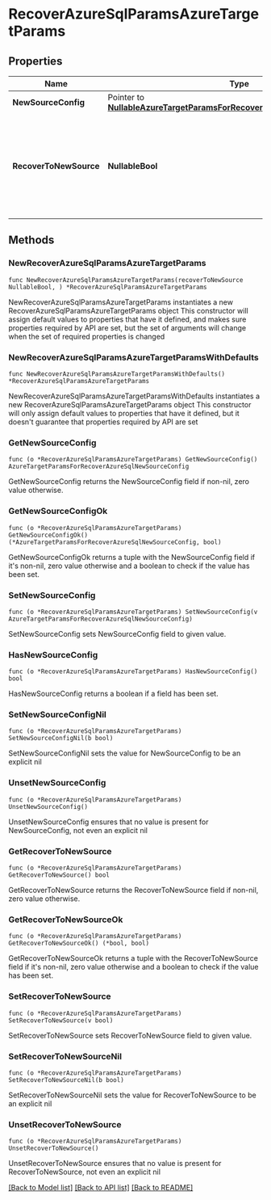 # RecoverAzureSqlParamsAzureTargetParams

## Properties

Name | Type | Description | Notes
------------ | ------------- | ------------- | -------------
**NewSourceConfig** | Pointer to [**NullableAzureTargetParamsForRecoverAzureSqlNewSourceConfig**](AzureTargetParamsForRecoverAzureSqlNewSourceConfig.md) |  | [optional] 
**RecoverToNewSource** | **NullableBool** | Specifies the parameter whether the recovery should be performed to a new or an existing target. | 

## Methods

### NewRecoverAzureSqlParamsAzureTargetParams

`func NewRecoverAzureSqlParamsAzureTargetParams(recoverToNewSource NullableBool, ) *RecoverAzureSqlParamsAzureTargetParams`

NewRecoverAzureSqlParamsAzureTargetParams instantiates a new RecoverAzureSqlParamsAzureTargetParams object
This constructor will assign default values to properties that have it defined,
and makes sure properties required by API are set, but the set of arguments
will change when the set of required properties is changed

### NewRecoverAzureSqlParamsAzureTargetParamsWithDefaults

`func NewRecoverAzureSqlParamsAzureTargetParamsWithDefaults() *RecoverAzureSqlParamsAzureTargetParams`

NewRecoverAzureSqlParamsAzureTargetParamsWithDefaults instantiates a new RecoverAzureSqlParamsAzureTargetParams object
This constructor will only assign default values to properties that have it defined,
but it doesn't guarantee that properties required by API are set

### GetNewSourceConfig

`func (o *RecoverAzureSqlParamsAzureTargetParams) GetNewSourceConfig() AzureTargetParamsForRecoverAzureSqlNewSourceConfig`

GetNewSourceConfig returns the NewSourceConfig field if non-nil, zero value otherwise.

### GetNewSourceConfigOk

`func (o *RecoverAzureSqlParamsAzureTargetParams) GetNewSourceConfigOk() (*AzureTargetParamsForRecoverAzureSqlNewSourceConfig, bool)`

GetNewSourceConfigOk returns a tuple with the NewSourceConfig field if it's non-nil, zero value otherwise
and a boolean to check if the value has been set.

### SetNewSourceConfig

`func (o *RecoverAzureSqlParamsAzureTargetParams) SetNewSourceConfig(v AzureTargetParamsForRecoverAzureSqlNewSourceConfig)`

SetNewSourceConfig sets NewSourceConfig field to given value.

### HasNewSourceConfig

`func (o *RecoverAzureSqlParamsAzureTargetParams) HasNewSourceConfig() bool`

HasNewSourceConfig returns a boolean if a field has been set.

### SetNewSourceConfigNil

`func (o *RecoverAzureSqlParamsAzureTargetParams) SetNewSourceConfigNil(b bool)`

 SetNewSourceConfigNil sets the value for NewSourceConfig to be an explicit nil

### UnsetNewSourceConfig
`func (o *RecoverAzureSqlParamsAzureTargetParams) UnsetNewSourceConfig()`

UnsetNewSourceConfig ensures that no value is present for NewSourceConfig, not even an explicit nil
### GetRecoverToNewSource

`func (o *RecoverAzureSqlParamsAzureTargetParams) GetRecoverToNewSource() bool`

GetRecoverToNewSource returns the RecoverToNewSource field if non-nil, zero value otherwise.

### GetRecoverToNewSourceOk

`func (o *RecoverAzureSqlParamsAzureTargetParams) GetRecoverToNewSourceOk() (*bool, bool)`

GetRecoverToNewSourceOk returns a tuple with the RecoverToNewSource field if it's non-nil, zero value otherwise
and a boolean to check if the value has been set.

### SetRecoverToNewSource

`func (o *RecoverAzureSqlParamsAzureTargetParams) SetRecoverToNewSource(v bool)`

SetRecoverToNewSource sets RecoverToNewSource field to given value.


### SetRecoverToNewSourceNil

`func (o *RecoverAzureSqlParamsAzureTargetParams) SetRecoverToNewSourceNil(b bool)`

 SetRecoverToNewSourceNil sets the value for RecoverToNewSource to be an explicit nil

### UnsetRecoverToNewSource
`func (o *RecoverAzureSqlParamsAzureTargetParams) UnsetRecoverToNewSource()`

UnsetRecoverToNewSource ensures that no value is present for RecoverToNewSource, not even an explicit nil

[[Back to Model list]](../README.md#documentation-for-models) [[Back to API list]](../README.md#documentation-for-api-endpoints) [[Back to README]](../README.md)


